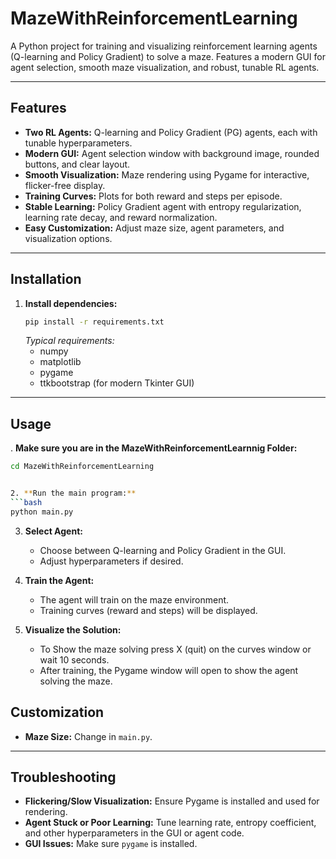 # MazeWithReinforcementLearning

A Python project for training and visualizing reinforcement learning agents (Q-learning and Policy Gradient) to solve a maze. Features a modern GUI for agent selection, smooth maze visualization, and robust, tunable RL agents.

---

## Features

- **Two RL Agents:** Q-learning and Policy Gradient (PG) agents, each with tunable hyperparameters.
- **Modern GUI:** Agent selection window with background image, rounded buttons, and clear layout.
- **Smooth Visualization:** Maze rendering using Pygame for interactive, flicker-free display.
- **Training Curves:** Plots for both reward and steps per episode.
- **Stable Learning:** Policy Gradient agent with entropy regularization, learning rate decay, and reward normalization.
- **Easy Customization:** Adjust maze size, agent parameters, and visualization options.

---

## Installation


1. **Install dependencies:**
   ```bash
   pip install -r requirements.txt
   ```
   *Typical requirements:*
   - numpy
   - matplotlib
   - pygame
   - ttkbootstrap (for modern Tkinter GUI)

---

## Usage

. **Make sure you are in the MazeWithReinforcementLearnnig Folder:**
   ```bash
   cd MazeWithReinforcementLearning
  

2. **Run the main program:**
   ```bash
   python main.py
   ```

3. **Select Agent:**
   - Choose between Q-learning and Policy Gradient in the GUI.
   - Adjust hyperparameters if desired.

4. **Train the Agent:**
   - The agent will train on the maze environment.
   - Training curves (reward and steps) will be displayed.

5. **Visualize the Solution:**
   - To Show the maze solving press X (quit) on the curves window or wait 10 seconds.
   - After training, the Pygame window will open to show the agent solving the maze.


## Customization

- **Maze Size:** Change in `main.py`.

---

## Troubleshooting

- **Flickering/Slow Visualization:** Ensure Pygame is installed and used for rendering.
- **Agent Stuck or Poor Learning:** Tune learning rate, entropy coefficient, and other hyperparameters in the GUI or agent code.
- **GUI Issues:** Make sure `pygame` is installed.
